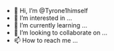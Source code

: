 - 👋 Hi, I’m @Tyrone1himself
- 👀 I’m interested in ...
- 🌱 I’m currently learning ...
- 💞️ I’m looking to collaborate on ...
- 📫 How to reach me ...

<!---
Tyrone1himself/Tyrone1himself is a ✨ special ✨ repository because its `README.md` (this file) appears on your GitHub profile.
You can click the Preview link to take a look at your changes.
--->
